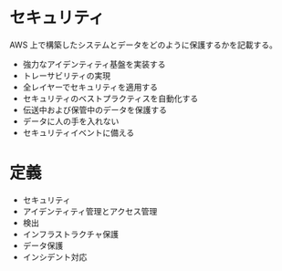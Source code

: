 # セキュリティ
AWS 上で構築したシステムとデータをどのように保護するかを記載する。

* 強力なアイデンティティ基盤を実装する
* トレーサビリティの実現
* 全レイヤーでセキュリティを適用する
* セキュリティのベストプラクティスを自動化する
* 伝送中および保管中のデータを保護する
* データに人の手を入れない
* セキュリティイベントに備える

# 定義

* セキュリティ
* アイデンティティ管理とアクセス管理
* 検出
* インフラストラクチャ保護
* データ保護
* インシデント対応
